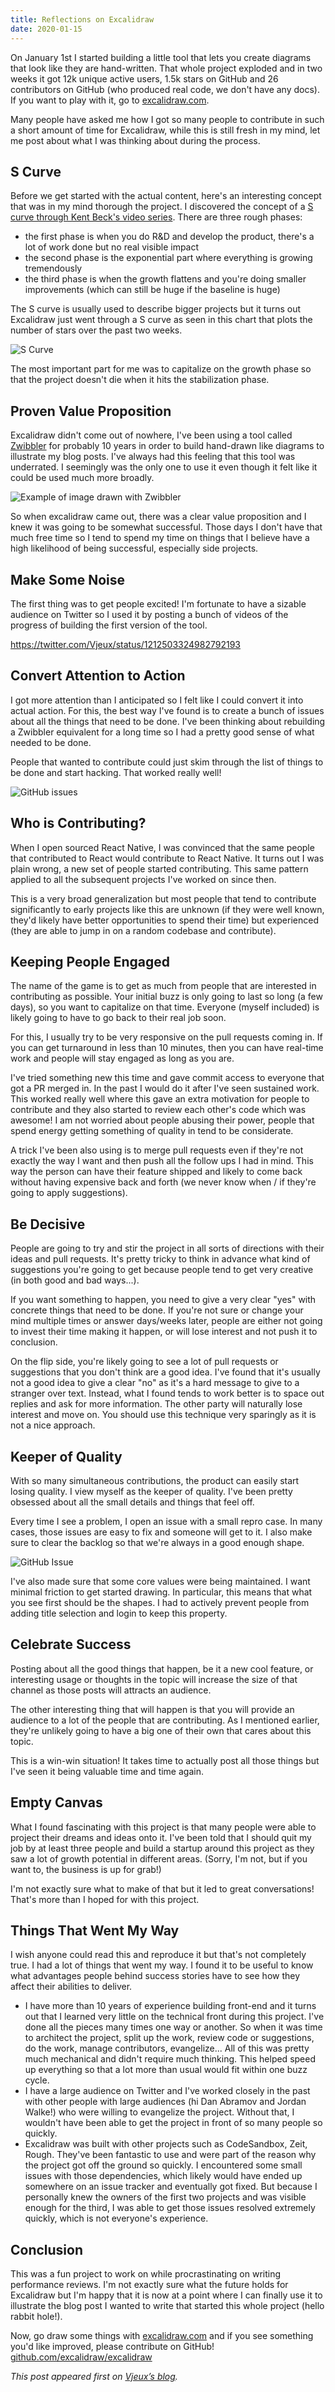 ```yaml
---
title: Reflections on Excalidraw
date: 2020-01-15
---
```


On January 1st I started building a little tool that lets you create diagrams that look like they are hand-written. That whole project exploded and in two weeks it got 12k unique active users, 1.5k stars on GitHub and 26 contributors on GitHub (who produced real code, we don't have any docs). If you want to play with it, go to [excalidraw.com](https://excalidraw.com/).

<!-- end -->

Many people have asked me how I got so many people to contribute in such a short amount of time for Excalidraw, while this is still fresh in my mind, let me post about what I was thinking about during the process.

## S Curve

Before we get started with the actual content, here's an interesting concept that was in my mind thorough the project. I discovered the concept of a [S curve through Kent Beck's video series](https://www.facebook.com/KentBeckProgrammer/videos/947793608667282/). There are three rough phases:

- the first phase is when you do R&D and develop the product, there's a lot of work done but no real visible impact
- the second phase is the exponential part where everything is growing tremendously
- the third phase is when the growth flattens and you're doing smaller improvements (which can still be huge if the baseline is huge)

The S curve is usually used to describe bigger projects but it turns out Excalidraw just went through a S curve as seen in this chart that plots the number of stars over the past two weeks.

![S Curve](s-curve.png)

The most important part for me was to capitalize on the growth phase so that the project doesn't die when it hits the stabilization phase.

## Proven Value Proposition

Excalidraw didn't come out of nowhere, I've been using a tool called [Zwibbler](https://zwibbler.com/demo/) for probably 10 years in order to build hand-drawn like diagrams to illustrate my blog posts. I've always had this feeling that this tool was underrated. I seemingly was the only one to use it even though it felt like it could be used much more broadly.

![Example of image drawn with Zwibbler](zwibbler.png)

So when excalidraw came out, there was a clear value proposition and I knew it was going to be somewhat successful. Those days I don't have that much free time so I tend to spend my time on things that I believe have a high likelihood of being successful, especially side projects.

## Make Some Noise

The first thing was to get people excited! I'm fortunate to have a sizable audience on Twitter so I used it by posting a bunch of videos of the progress of building the first version of the tool.

https://twitter.com/Vjeux/status/1212503324982792193

## Convert Attention to Action

I got more attention than I anticipated so I felt like I could convert it into actual action. For this, the best way I've found is to create a bunch of issues about all the things that need to be done. I've been thinking about rebuilding a Zwibbler equivalent for a long time so I had a pretty good sense of what needed to be done.

People that wanted to contribute could just skim through the list of things to be done and start hacking. That worked really well!

![GitHub issues](issues.jpeg)

## Who is Contributing?

When I open sourced React Native, I was convinced that the same people that contributed to React would contribute to React Native. It turns out I was plain wrong, a new set of people started contributing. This same pattern applied to all the subsequent projects I've worked on since then.

This is a very broad generalization but most people that tend to contribute significantly to early projects like this are unknown (if they were well known, they'd likely have better opportunities to spend their time) but experienced (they are able to jump in on a random codebase and contribute).

## Keeping People Engaged

The name of the game is to get as much from people that are interested in contributing as possible. Your initial buzz is only going to last so long (a few days), so you want to capitalize on that time. Everyone (myself included) is likely going to have to go back to their real job soon.

For this, I usually try to be very responsive on the pull requests coming in. If you can get turnaround in less than 10 minutes, then you can have real-time work and people will stay engaged as long as you are.

I've tried something new this time and gave commit access to everyone that got a PR merged in. In the past I would do it after I've seen sustained work. This worked really well where this gave an extra motivation for people to contribute and they also started to review each other's code which was awesome! I am not worried about people abusing their power, people that spend energy getting something of quality in tend to be considerate.

A trick I've been also using is to merge pull requests even if they're not exactly the way I want and then push all the follow ups I had in mind. This way the person can have their feature shipped and likely to come back without having expensive back and forth (we never know when / if they're going to apply suggestions).

## Be Decisive

People are going to try and stir the project in all sorts of directions with their ideas and pull requests. It's pretty tricky to think in advance what kind of suggestions you're going to get because people tend to get very creative (in both good and bad ways...).

If you want something to happen, you need to give a very clear "yes" with concrete things that need to be done. If you're not sure or change your mind multiple times or answer days/weeks later, people are either not going to invest their time making it happen, or will lose interest and not push it to conclusion.

On the flip side, you're likely going to see a lot of pull requests or suggestions that you don't think are a good idea. I've found that it's usually not a good idea to give a clear "no" as it's a hard message to give to a stranger over text. Instead, what I found tends to work better is to space out replies and ask for more information. The other party will naturally lose interest and move on. You should use this technique very sparingly as it is not a nice approach.

## Keeper of Quality

With so many simultaneous contributions, the product can easily start losing quality. I view myself as the keeper of quality. I've been pretty obsessed about all the small details and things that feel off.

Every time I see a problem, I open an issue with a small repro case. In many cases, those issues are easy to fix and someone will get to it. I also make sure to clear the backlog so that we're always in a good enough shape.

![GitHub Issue](issue.png)

I've also made sure that some core values were being maintained. I want minimal friction to get started drawing. In particular, this means that what you see first should be the shapes. I had to actively prevent people from adding title selection and login to keep this property.

## Celebrate Success

Posting about all the good things that happen, be it a new cool feature, or interesting usage or thoughts in the topic will increase the size of that channel as those posts will attracts an audience.

The other interesting thing that will happen is that you will provide an audience to a lot of the people that are contributing. As I mentioned earlier, they're unlikely going to have a big one of their own that cares about this topic.

This is a win-win situation! It takes time to actually post all those things but I've seen it being valuable time and time again.

## Empty Canvas

What I found fascinating with this project is that many people were able to project their dreams and ideas onto it. I've been told that I should quit my job by at least three people and build a startup around this project as they saw a lot of growth potential in different areas. (Sorry, I'm not, but if you want to, the business is up for grab!)

I'm not exactly sure what to make of that but it led to great conversations! That's more than I hoped for with this project.

## Things That Went My Way

I wish anyone could read this and reproduce it but that's not completely true. I had a lot of things that went my way. I found it to be useful to know what advantages people behind success stories have to see how they affect their abilities to deliver.

- I have more than 10 years of experience building front-end and it turns out that I learned very little on the technical front during this project. I've done all the pieces many times one way or another. So when it was time to architect the project, split up the work, review code or suggestions, do the work, manage contributors, evangelize... All of this was pretty much mechanical and didn't require much thinking. This helped speed up everything so that a lot more than usual would fit within one buzz cycle.
- I have a large audience on Twitter and I've worked closely in the past with other people with large audiences (hi Dan Abramov and Jordan Walke!) who were willing to evangelize the project. Without that, I wouldn't have been able to get the project in front of so many people so quickly.
- Excalidraw was built with other projects such as CodeSandbox, Zeit, Rough. They've been fantastic to use and were part of the reason why the project got off the ground so quickly. I encountered some small issues with those dependencies, which likely would have ended up somewhere on an issue tracker and eventually got fixed. But because I personally knew the owners of the first two projects and was visible enough for the third, I was able to get those issues resolved extremely quickly, which is not everyone's experience.

## Conclusion

This was a fun project to work on while procrastinating on writing performance reviews. I'm not exactly sure what the future holds for Excalidraw but I'm happy that it is now at a point where I can finally use it to illustrate the blog post I wanted to write that started this whole project (hello rabbit hole!).

Now, go draw some things with [excalidraw.com](https://excalidraw.com) and if you see something you'd like improved, please contribute on GitHub! [github.com/excalidraw/excalidraw](https://github.com/excalidraw/excalidraw)

_This post appeared first on [Vjeux’s blog](https://blog.vjeux.com/2020/uncategorized/reflections-on-excalidraw.html)._
